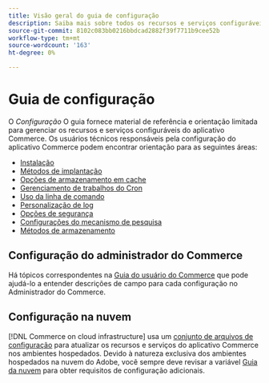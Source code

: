 ```yaml
---
title: Visão geral do guia de configuração
description: Saiba mais sobre todos os recursos e serviços configuráveis para seu aplicativo Adobe Commerce ou Magento Open Source.
source-git-commit: 8102c083bb0216bbdcad2882f39f7711b9cee52b
workflow-type: tm+mt
source-wordcount: '163'
ht-degree: 0%

---
```



# Guia de configuração

O _Configuração_ O guia fornece material de referência e orientação limitada para gerenciar os recursos e serviços configuráveis do aplicativo Commerce. Os usuários técnicos responsáveis pela configuração do aplicativo Commerce podem encontrar orientação para as seguintes áreas:

- [Instalação](../configuration/bootstrap/initialization.md)
- [Métodos de implantação](../configuration/deployment/overview.md)
- [Opções de armazenamento em cache](../configuration/cache/caching-overview.md)
- [Gerenciamento de trabalhos do Cron](../configuration/cron/custom-cron.md)
- [Uso da linha de comando](../configuration/cli/config-cli.md)
- [Personalização de log](../configuration/logs/custom-logging.md)
- [Opções de segurança](../configuration/security/overview.md)
- [Configurações do mecanismo de pesquisa](../configuration/search/configure-search-engine.md)
- [Métodos de armazenamento](../configuration/storage/memcached.md)

## Configuração do administrador do Commerce

Há tópicos correspondentes na [Guia do usuário do Commerce](https://docs.magento.com/user-guide/stores/configuration.html) que pode ajudá-lo a entender descrições de campo para cada configuração no Administrador do Commerce.

## Configuração na nuvem

[!DNL Commerce on cloud infrastructure] usa um [conjunto de arquivos de configuração](https://experienceleague.adobe.com/docs/commerce-cloud-service/user-guide/configure/overview.html) para atualizar os recursos e serviços do aplicativo Commerce nos ambientes hospedados. Devido à natureza exclusiva dos ambientes hospedados na nuvem do Adobe, você sempre deve revisar a variável [Guia da nuvem](https://experienceleague.adobe.com/docs/commerce-cloud-service/user-guide/overview.html) para obter requisitos de configuração adicionais.
